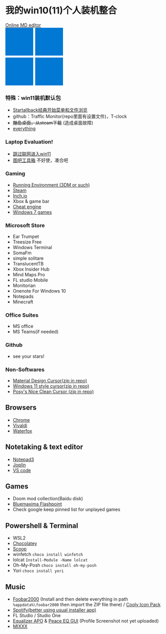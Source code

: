 # 我的win10(11)个人装机整合

[Online MD editor](https://pandao.github.io/editor.md/index.html)  
![](https://github.com/ibin7777/MyStarterPackageWin10/blob/main/Windows%2011%20Icon_180x180.png?raw=true)

### 特殊：win11装机默认包

- [Startallback经典开始菜单和文件浏览](https://www.startallback.com/)
- github：Traffic Monitor(repo里面有设置文件)，T-clock
- ~~酷鱼桌面，从steam下载~~ (造成桌面故障)
- [everything](https://www.voidtools.com/zh-cn/downloads/)

### Laptop Evaluation!

- [跳过联网进入win11](https://www.bilibili.com/video/BV17P4y1u7N3)
- [图吧工具箱](http://www.tbtool.cn/)  不好使，凑合吧

### Gaming

- [Running Environment (3DM or such)](https://dl.3dmgame.com/patch/89066.html)
- [Steam](https://store.steampowered.com/about/)
- [Inch.io](https://itch.io/app)
- Xbox & game bar
- [Cheat engine](https://www.cheatengine.org/downloads.php)
- [Windows 7 games](https://winaero.com/get-windows-7-games-for-windows-10/)

### Microsoft Store

- Ear Trumpet
- Treesize Free
- Windows Terminal
- SomaFm
- simple solitare
- TranslucentTB
- Xbox Insider Hub
- Mind Maps Pro
- FL studio Mobile
- Monitorian
- Onenote For Windows 10
- Notepads
- Minecraft

### Office Suites

- MS office
- MS Teams(if needed)

### Github

- see your stars!

### Non-Softwares

- [Material Design Cursor(zip in repo)](https://www.deviantart.com/rosea92/art/Material-Design-Cursors-Dark-756850032)
- [Windows 11 style cursor(zip in repo)](https://github.com/ibin7777/MyStarterPackageWin10/raw/main/Win11cursor.zip)
- [Posy's Nice Clean Cursor (zip in repo)](https://www.youtube.com/watch?v=YThelfB2fvg)

## Browsers

- [Chrome](https://www.google.com/chrome/)
- [Vivaldi](https://vivaldi.com/zh-hans/download/)
- [Waterfox](https://www.waterfox.net/)

## Notetaking & text editor

- [Notepad3](https://github.com/rizonesoft/Notepad3/releases)
- [Joplin](https://joplinapp.org/)
- [VS code](https://code.visualstudio.com/download)

## Games

- Doom mod collection(Baidu disk)
- [Bluemaxima Flashpoint](https://bluemaxima.org/flashpoint/)
- Check google keep pinned list for unplayed games

## Powershell & Terminal

- WSL2
- [Chocolatey](https://chocolatey.org/install)
- [Scoop](https://scoop.sh/)
- winfetch `choco install winfetch`
- lolcat `Install-Module -Name lolcat`
- Oh-My-Posh `choco install oh-my-posh`
- Yori `choco install yori`

## Music
- [Foobar2000](https://www.foobar2000.org/download) (Install and then delete everything in path `%appdata%\foobar2000` then import the ZIP file there) / [Cooly Icon Pack](https://www.deviantart.com/justval02/art/Cooly-foobar2000-icon-pack-868452366)
- [Spotify(better using usual installer app)](https://www.spotify.com/us/download/other/)
- FL Studio / Studio One
- [Equalizer APO](https://sourceforge.net/projects/equalizerapo/) & [Peace EQ GUI](https://sourceforge.net/projects/peace-equalizer-apo-extension/) (Profile Screenshot not yet uploaded)
- [MIXXX](https://mixxx.org/)
